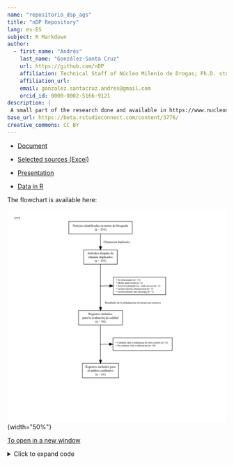 ```yaml
---
name: "repositorio_dsp_ags"
title: "nDP Repository"
lang: es-ES
subject: R Markdown
author:
  - first_name: "Andrés"
    last_name: "González-Santa Cruz"
    url: https://github.com/nDP
    affiliation: Technical Staff of Núcleo Milenio de Drogas; Ph.D. student, School of Public Health, Universidad de Chile
    affiliation_url: 
    email: gonzalez.santacruz.andres@gmail.com
    orcid_id: 0000-0002-5166-9121
description: |
 A small part of the research done and available in https://www.nucleondp.cl/ 
base_url: https://beta.rstudioconnect.com/content/3776/
creative_commons: CC BY
---
```


-   [Document](./_doc/pres_2022jun.html)

-   [Selected sources (Excel)](./_doc/Fuentes.xlsx)

-   [Presentation](https://docs.google.com/presentation/d/1cHEjsG1GpMKSC_QJ9f2gBOE_XYjVs7aSV7HfQZqyCZ4/edit)

-   [Data in R](./_data/trabajo_20221228.RData)

The flowchart is available here:

![](_fig/_flowchart_merge_formatted_4.png){width="50%"}

<a href="./_fig/_flowchart_merge_formatted_4.png" target="_blank">To open in a new window</a>

<details>

<summary>Click to expand code</summary>

``` r{}
# Libraries needed
if (!require("pacman")) install.packages("pacman")
library(pacman)
pacman::p_load(survival,
               Hmisc,
               riskRegression,
               timeROC)

# Fit the model without PGR
efit1 <- coxph(Surv(ryear, rfs) ~ csize + nodes2 + nodes3 + grade3,
  data = rott5, 
  x = T, 
  y = T)

# The model with additional PGR marker
efit1_pgr  <- update(efit1, . ~ . + pgr2 + pgr3)

# Add linear predictor in the validation set
gbsg5$lp <- predict(efit1, newdata = gbsg5)

### Harrell and Uno's concordance index 
# Harrell's C


## Validation data
# Harrell's C
harrell_C_gbsg5 <- concordance(Surv(ryear, rfs) ~ lp, 
                               gbsg5, 
                               reverse = TRUE)
# Uno's C
Uno_C_gbsg5 <- concordance(Surv(ryear, rfs) ~ lp, 
                           gbsg5, 
                           reverse = TRUE,
                           timewt = "n/G2")
```

</details>
